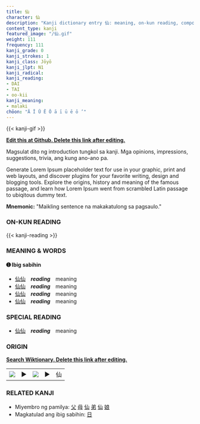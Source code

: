```yaml
---
title: 仙
character: 仙
description: "Kanji dictionary entry 仙: meaning, on-kun reading, compounds, origin, related kanji"
content_type: kanji
featured_image: "/仙.gif"
weight: 111
frequency: 111
kanji_grade: 0
kanji_strokes: 1
kanji_class: Jōyō
kanji_jlpt: N1
kanji_radical: 
kanji_reading: 
- DAI
- TAI
- oo-kii
kanji_meaning:
- malaki
chōon: "Ā Ī Ū Ē Ō ā ī ū ē ō ’"
---
```

[//]: # (Don't edit the line below. Kanji animated GIF code is automatically generated.)
{{< kanji-gif >}}

[//]: # (Edit below this line.)

**[Edit this at Github. Delete this link after editing.](https://github.com/tim0g/tim/tree/main/content/kanji/仙/index.md)**

Magsulat dito ng introduction tungkol sa kanji. Mga opinions, impressions, suggestions, trivia, ang kung ano-ano pa.

Generate Lorem Ipsum placeholder text for use in your graphic, print and web layouts, and discover plugins for your favorite writing, design and blogging tools. Explore the origins, history and meaning of the famous passage, and learn how Lorem Ipsum went from scrambled Latin passage to ubiqitous dummy text.
 
**Mnemonic:** "Maikling sentence na makakatulong sa pagsaulo."

### ON-KUN READING

[//]: # (Don't edit the line below. ON-KUN READING code is automatically generated.)
{{< kanji-reading >}}

### MEANING & WORDS

#### ➊ **Ibig sabihin**
  - [仙](../仙)[仙](../仙)　***reading***　meaning
  - [仙](../仙)[仙](../仙)　***reading***　meaning
  - [仙](../仙)[仙](../仙)　***reading***　meaning
  - [仙](../仙)[仙](../仙)　***reading***　meaning

### SPECIAL READING
  - [仙](../仙)[仙](../仙)　***reading***　meaning

### ORIGIN

**[Search Wiktionary. Delete this link after editing.](https://wiktionary.org/wiki/仙)**
<table class="kanji-table"><tr><td>
<img src="60px-仙-bronze.svg.png">
</td><td>▶</td><td>
<img src="60px-仙-oracle.svg.png">
</td><td>▶</td>
<td class="kanji-origin">仙</td>
</tr></table>

### RELATED KANJI
- Miyembro ng pamilya: [父](../父) [母](../母) [仙](../仙) [弟](../弟) [仙](../仙) [娘](../娘)
- Magkatulad ang ibig sabihin: [日](../日)
